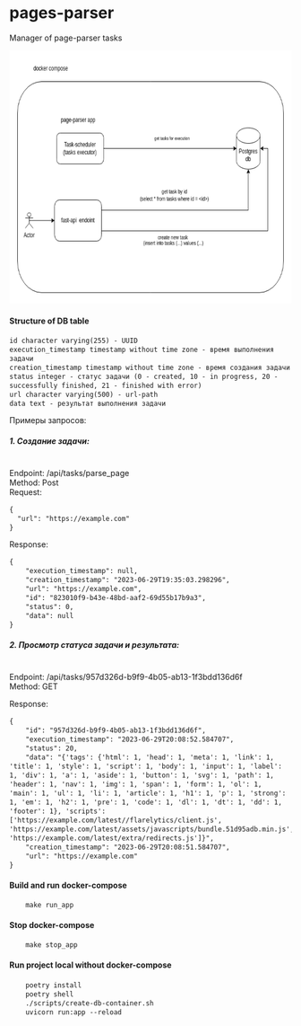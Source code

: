 # pages-parser
Manager of page-parser tasks

<img src="https://github.com/ntsaturov/pages-parser/blob/main/docs/schema.png" width="700" height="450">

#### Structure of DB table
```
id character varying(255) - UUID
execution_timestamp timestamp without time zone - время выполнения задачи
creation_timestamp timestamp without time zone - время создания задачи
status integer - статус задачи (0 - created, 10 - in progress, 20 - successfully finished, 21 - finished with error)
url character varying(500) - url-path
data text - результат выполнения задачи 
```

Примеры запросов:

##### 1. Создание задачи:
<br> Endpoint: /api/tasks/parse_page
<br>Method: Post
<br>Request:
```
{
  "url": "https://example.com"
}
```

Response:
```
{
    "execution_timestamp": null,
    "creation_timestamp": "2023-06-29T19:35:03.298296",
    "url": "https://example.com",
    "id": "823010f9-b43e-48bd-aaf2-69d55b17b9a3",
    "status": 0,
    "data": null
}
```

##### 2. Просмотр статуса задачи и результата:
<br>Endpoint: /api/tasks/957d326d-b9f9-4b05-ab13-1f3bdd136d6f
<br>Method: GET

Response:
```
{
    "id": "957d326d-b9f9-4b05-ab13-1f3bdd136d6f",
    "execution_timestamp": "2023-06-29T20:08:52.584707",
    "status": 20,
    "data": "{'tags': {'html': 1, 'head': 1, 'meta': 1, 'link': 1, 'title': 1, 'style': 1, 'script': 1, 'body': 1, 'input': 1, 'label': 1, 'div': 1, 'a': 1, 'aside': 1, 'button': 1, 'svg': 1, 'path': 1, 'header': 1, 'nav': 1, 'img': 1, 'span': 1, 'form': 1, 'ol': 1, 'main': 1, 'ul': 1, 'li': 1, 'article': 1, 'h1': 1, 'p': 1, 'strong': 1, 'em': 1, 'h2': 1, 'pre': 1, 'code': 1, 'dl': 1, 'dt': 1, 'dd': 1, 'footer': 1}, 'scripts': ['https://example.com/latest//flarelytics/client.js', 'https://example.com/latest/assets/javascripts/bundle.51d95adb.min.js', 'https://example.com/latest/extra/redirects.js']}",
    "creation_timestamp": "2023-06-29T20:08:51.584707",
    "url": "https://example.com"
}
```

#### Build and run docker-compose
```
    make run_app
```

#### Stop docker-compose
```
    make stop_app
```

#### Run project local without docker-compose
```
    poetry install
    poetry shell
    ./scripts/create-db-container.sh
    uvicorn run:app --reload
```
